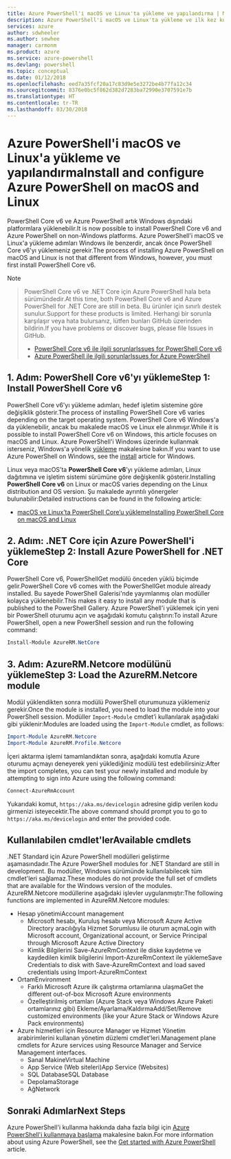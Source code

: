 ```yaml
---
title: Azure PowerShell'i macOS ve Linux'ta yükleme ve yapılandırma | Microsoft Docs
description: Azure PowerShell'i macOS ve Linux'ta yükleme ve ilk kez kullanmak üzere yapılandırma.
services: azure
author: sdwheeler
ms.author: sewhee
manager: carmonm
ms.product: azure
ms.service: azure-powershell
ms.devlang: powershell
ms.topic: conceptual
ms.date: 01/12/2018
ms.openlocfilehash: eed7a35fcf20a17c83d9e5e3272be4b77fa12c34
ms.sourcegitcommit: 8376e0bc5f862d382d7283ba72990e3707591e7b
ms.translationtype: HT
ms.contentlocale: tr-TR
ms.lasthandoff: 03/30/2018
---
```

# <a name="install-and-configure-azure-powershell-on-macos-and-linux"></a><span data-ttu-id="cc340-103">Azure PowerShell'i macOS ve Linux'a yükleme ve yapılandırma</span><span class="sxs-lookup"><span data-stu-id="cc340-103">Install and configure Azure PowerShell on macOS and Linux</span></span>

<span data-ttu-id="cc340-104">PowerShell Core v6 ve Azure PowerShell artık Windows dışındaki platformlara yüklenebilir.</span><span class="sxs-lookup"><span data-stu-id="cc340-104">It is now possible to install PowerShell Core v6 and Azure PowerShell on non-Windows platforms.</span></span>
<span data-ttu-id="cc340-105">Azure PowerShell'i macOS ve Linux'a yükleme adımları Windows ile benzerdir, ancak önce PowerShell Core v6'yı yüklemeniz gerekir.</span><span class="sxs-lookup"><span data-stu-id="cc340-105">The process of installing Azure PowerShell on macOS and Linux is not that different from Windows, however, you must first install PowerShell Core v6.</span></span>

> [!NOTE]

> <span data-ttu-id="cc340-106">PowerShell Core v6 ve .NET Core için Azure PowerShell hala beta sürümündedir.</span><span class="sxs-lookup"><span data-stu-id="cc340-106">At this time, both PowerShell Core v6 and Azure PowerShell for .NET Core are still in beta.</span></span>
> <span data-ttu-id="cc340-107">Bu ürünler için sınırlı destek sunulur.</span><span class="sxs-lookup"><span data-stu-id="cc340-107">Support for these products is limited.</span></span> <span data-ttu-id="cc340-108">Herhangi bir sorunla karşılaşır veya hata bulursanız, lütfen bunları GitHub üzerinden bildirin.</span><span class="sxs-lookup"><span data-stu-id="cc340-108">If you have problems or discover bugs, please file Issues in GitHub.</span></span>
>
> * [<span data-ttu-id="cc340-109">PowerShell Core v6 ile ilgili sorunlar</span><span class="sxs-lookup"><span data-stu-id="cc340-109">Issues for PowerShell Core v6</span></span>](https://github.com/PowerShell/PowerShell/issues)
> * [<span data-ttu-id="cc340-110">Azure PowerShell ile ilgili sorunlar</span><span class="sxs-lookup"><span data-stu-id="cc340-110">Issues for Azure PowerShell</span></span>](https://github.com/azure/azure-docs-powershell/issues)

## <a name="step-1-install-powershell-core-v6"></a><span data-ttu-id="cc340-111">1. Adım: PowerShell Core v6'yı yükleme</span><span class="sxs-lookup"><span data-stu-id="cc340-111">Step 1: Install PowerShell Core v6</span></span>

<span data-ttu-id="cc340-112">PowerShell Core v6'yı yükleme adımları, hedef işletim sistemine göre değişiklik gösterir.</span><span class="sxs-lookup"><span data-stu-id="cc340-112">The process of installing PowerShell Core v6 varies depending on the target operating system.</span></span>
<span data-ttu-id="cc340-113">PowerShell Core v6 Windows'a da yüklenebilir, ancak bu makalede macOS ve Linux ele alınmışır.</span><span class="sxs-lookup"><span data-stu-id="cc340-113">While it is possible to install PowerShell Core v6 on Windows, this article focuses on macOS and Linux.</span></span> <span data-ttu-id="cc340-114">Azure PowerShell'i Windows üzerinde kullanmak isterseniz, Windows'a yönelik [yükleme](./install-azurerm-ps.md) makalesine bakın.</span><span class="sxs-lookup"><span data-stu-id="cc340-114">If you want to use Azure PowerShell on Windows, see the [install](./install-azurerm-ps.md) article for Windows.</span></span>

<span data-ttu-id="cc340-115">Linux veya macOS’ta **PowerShell Core v6**’yı yükleme adımları, Linux dağıtımına ve işletim sistemi sürümüne göre değişkenlik gösterir.</span><span class="sxs-lookup"><span data-stu-id="cc340-115">Installing **PowerShell Core v6** on Linux or macOS varies depending on the Linux distribution and OS version.</span></span>
<span data-ttu-id="cc340-116">Şu makalede ayrıntılı yönergeler bulunabilir:</span><span class="sxs-lookup"><span data-stu-id="cc340-116">Detailed instructions can be found in the following article:</span></span>

- [<span data-ttu-id="cc340-117">macOS ve Linux’ta PowerShell Core’u yükleme</span><span class="sxs-lookup"><span data-stu-id="cc340-117">Installing PowerShell Core on macOS and Linux</span></span>](/powershell/scripting/setup/installing-powershell-core-on-macos-and-linux)

## <a name="step-2-install-azure-powershell-for-net-core"></a><span data-ttu-id="cc340-118">2. Adım: .NET Core için Azure PowerShell'i yükleme</span><span class="sxs-lookup"><span data-stu-id="cc340-118">Step 2: Install Azure PowerShell for .NET Core</span></span>

<span data-ttu-id="cc340-119">PowerShell Core v6, PowerShellGet modülü önceden yüklü biçimde gelir.</span><span class="sxs-lookup"><span data-stu-id="cc340-119">PowerShell Core v6 comes with the PowerShellGet module already installed.</span></span> <span data-ttu-id="cc340-120">Bu sayede PowerShell Galerisi'nde yayımlanmış olan modüller kolayca yüklenebilir.</span><span class="sxs-lookup"><span data-stu-id="cc340-120">This makes it easy to install any module that is published to the PowerShell Gallery.</span></span> <span data-ttu-id="cc340-121">Azure PowerShell'i yüklemek için yeni bir PowerShell oturumu açın ve aşağıdaki komutu çalıştırın:</span><span class="sxs-lookup"><span data-stu-id="cc340-121">To install Azure PowerShell, open a new PowerShell session and run the following command:</span></span>

```powershell
Install-Module AzureRM.NetCore
```

## <a name="step-3-load-the-azurermnetcore-module"></a><span data-ttu-id="cc340-122">3. Adım: AzureRM.Netcore modülünü yükleme</span><span class="sxs-lookup"><span data-stu-id="cc340-122">Step 3: Load the AzureRM.Netcore module</span></span>

<span data-ttu-id="cc340-123">Modül yüklendikten sonra modülü PowerShell oturumunuza yüklemeniz gerekir.</span><span class="sxs-lookup"><span data-stu-id="cc340-123">Once the module is installed, you need to load the module into your PowerShell session.</span></span> <span data-ttu-id="cc340-124">Modüller `Import-Module` cmdlet’i kullanılarak aşağıdaki gibi yüklenir:</span><span class="sxs-lookup"><span data-stu-id="cc340-124">Modules are loaded using the `Import-Module` cmdlet, as follows:</span></span>

```powershell
Import-Module AzureRM.Netcore
Import-Module AzureRM.Profile.Netcore
```

<span data-ttu-id="cc340-125">İçeri aktarma işlemi tamamlandıktan sonra, aşağıdaki komutla Azure oturumu açmayı deneyerek yeni yüklediğiniz modülü test edebilirsiniz:</span><span class="sxs-lookup"><span data-stu-id="cc340-125">After the import completes, you can test your newly installed and module by attempting to sign into Azure using the following command:</span></span>

```powershell
Connect-AzureRmAccount
```

<span data-ttu-id="cc340-126">Yukarıdaki komut, `https://aka.ms/devicelogin` adresine gidip verilen kodu girmenizi isteyecektir.</span><span class="sxs-lookup"><span data-stu-id="cc340-126">The above command should prompt you to go to `https://aka.ms/devicelogin` and enter the provided code.</span></span>

## <a name="available-cmdlets"></a><span data-ttu-id="cc340-127">Kullanılabilen cmdlet'ler</span><span class="sxs-lookup"><span data-stu-id="cc340-127">Available cmdlets</span></span>

<span data-ttu-id="cc340-128">.NET Standard için Azure PowerShell modülleri geliştirme aşamasındadır.</span><span class="sxs-lookup"><span data-stu-id="cc340-128">The Azure PowerShell modules for .NET Standard are still in development.</span></span> <span data-ttu-id="cc340-129">Bu modüller, Windows sürümünde kullanılabilecek tüm cmdlet'leri sağlamaz.</span><span class="sxs-lookup"><span data-stu-id="cc340-129">These modules do not provide the full set of cmdlets that are available for the Windows version of the modules.</span></span> <span data-ttu-id="cc340-130">AzureRM.Netcore modüllerine aşağıdaki işlevler uygulanmıştır:</span><span class="sxs-lookup"><span data-stu-id="cc340-130">The following functions are implemented in AzureRM.Netcore modules:</span></span>

* <span data-ttu-id="cc340-131">Hesap yönetimi</span><span class="sxs-lookup"><span data-stu-id="cc340-131">Account management</span></span>
  - <span data-ttu-id="cc340-132">Microsoft hesabı, Kuruluş hesabı veya Microsoft Azure Active Directory aracılığıyla Hizmet Sorumlusu ile oturum açma</span><span class="sxs-lookup"><span data-stu-id="cc340-132">Login with Microsoft account, Organizational account, or Service Principal through Microsoft Azure Active Directory</span></span>
  - <span data-ttu-id="cc340-133">Kimlik Bilgilerini Save-AzureRmContext ile diske kaydetme ve kaydedilen kimlik bilgilerini Import-AzureRmContext ile yükleme</span><span class="sxs-lookup"><span data-stu-id="cc340-133">Save Credentials to disk with Save-AzureRmContext and load saved credentials using Import-AzureRmContext</span></span>
* <span data-ttu-id="cc340-134">Ortam</span><span class="sxs-lookup"><span data-stu-id="cc340-134">Environment</span></span>
  - <span data-ttu-id="cc340-135">Farklı Microsoft Azure ilk çalıştırma ortamlarına ulaşma</span><span class="sxs-lookup"><span data-stu-id="cc340-135">Get the different out-of-box Microsoft Azure environments</span></span>
  - <span data-ttu-id="cc340-136">Özelleştirilmiş ortamları (Azure Stack veya Windows Azure Paketi ortamlarınız gibi) Ekleme/Ayarlama/Kaldırma</span><span class="sxs-lookup"><span data-stu-id="cc340-136">Add/Set/Remove customized environments (like your Azure Stack or Windows Azure Pack environments)</span></span>
* <span data-ttu-id="cc340-137">Azure hizmetleri için Resource Manager ve Hizmet Yönetim arabirimlerini kullanan yönetim düzlemi cmdlet'leri.</span><span class="sxs-lookup"><span data-stu-id="cc340-137">Management plane cmdlets for Azure services using Resource Manager and Service Management interfaces.</span></span>
  - <span data-ttu-id="cc340-138">Sanal Makine</span><span class="sxs-lookup"><span data-stu-id="cc340-138">Virtual Machine</span></span>
  - <span data-ttu-id="cc340-139">App Service (Web siteleri)</span><span class="sxs-lookup"><span data-stu-id="cc340-139">App Service (Websites)</span></span>
  - <span data-ttu-id="cc340-140">SQL Database</span><span class="sxs-lookup"><span data-stu-id="cc340-140">SQL Database</span></span>
  - <span data-ttu-id="cc340-141">Depolama</span><span class="sxs-lookup"><span data-stu-id="cc340-141">Storage</span></span>
  - <span data-ttu-id="cc340-142">Ağ</span><span class="sxs-lookup"><span data-stu-id="cc340-142">Network</span></span>

## <a name="next-steps"></a><span data-ttu-id="cc340-143">Sonraki Adımlar</span><span class="sxs-lookup"><span data-stu-id="cc340-143">Next Steps</span></span>

<span data-ttu-id="cc340-144">Azure PowerShell'i kullanma hakkında daha fazla bilgi için [Azure PowerShell'i kullanmaya başlama](get-started-azureps.md) makalesine bakın.</span><span class="sxs-lookup"><span data-stu-id="cc340-144">For more information about using Azure PowerShell, see the [Get started with Azure PowerShell](get-started-azureps.md) article.</span></span>

